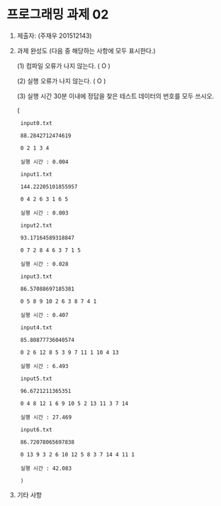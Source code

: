# 프로그래밍 과제 02

1. 제출자:   (주재우 201512143)

2. 과제 완성도 (다음 중 해당하는 사항에 모두 표시한다.)

	(1) 컴파일 오류가 나지 않는다. ( O   )

	(2) 실행 오류가 나지 않는다. (  O  )

	(3) 실행 시간 30분 이내에 정답을 찾은 테스트 데이터의 번호를 모두 쓰시오.

	 (

		input0.txt

		88.2842712474619

		0 2 1 3 4

		실행 시간 : 0.004

		input1.txt

		144.22205101855957

		0 4 2 6 3 1 6 5

		실행 시간 : 0.003

		input2.txt

		93.17164589318847

		0 7 2 8 4 6 3 7 1 5

		실행 시간 : 0.028

		input3.txt

		86.57088697185381

		0 5 8 9 10 2 6 3 8 7 4 1

		실행 시간 : 0.407

		input4.txt

		85.80877736040574

		0 2 6 12 8 5 3 9 7 11 1 10 4 13

		실행 시간 : 6.493

		input5.txt

		96.6721211365351

		0 4 8 12 1 6 9 10 5 2 13 11 3 7 14

		실행 시간 : 27.469

		input6.txt

		86.72078065697838

		0 13 9 3 2 6 10 12 5 8 3 7 14 4 11 1

		실행 시간 : 42.083

		)

3. 기타 사항
